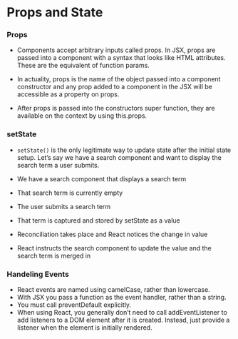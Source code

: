 # Props and State

### Props

- Components accept arbitrary inputs called props. In JSX, props are passed into a component with a syntax that looks like HTML attributes. These are the equivalent of function params.

- In actuality, props is the name of the object passed into a component constructor and any prop added to a component in the JSX will be accessible as a property on props.

- After props is passed into the constructors super function, they are available on the context by using this.props.

### setState

- `setState()` is the only legitimate way to update state after the initial state setup. Let’s say we have a search component and want to display the search term a user submits.

- We have a search component that displays a search term
- That search term is currently empty
- The user submits a search term
- That term is captured and stored by setState as a value
- Reconciliation takes place and React notices the change in value
- React instructs the search component to update the value and the  search term is merged in

### Handeling Events

- React events are named using camelCase, rather than lowercase.
- With JSX you pass a function as the event handler, rather than a string.
- You must call preventDefault explicitly. 
- When using React, you generally don’t need to call addEventListener to add listeners to a DOM element after it is created. Instead, just provide a listener when the element is initially rendered.
